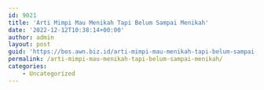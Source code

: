 ```yaml
---
id: 9021
title: 'Arti Mimpi Mau Menikah Tapi Belum Sampai Menikah'
date: '2022-12-12T10:38:14+00:00'
author: admin
layout: post
guid: 'https://bos.awn.biz.id/arti-mimpi-mau-menikah-tapi-belum-sampai-menikah/'
permalink: /arti-mimpi-mau-menikah-tapi-belum-sampai-menikah/
categories:
    - Uncategorized
---
```


